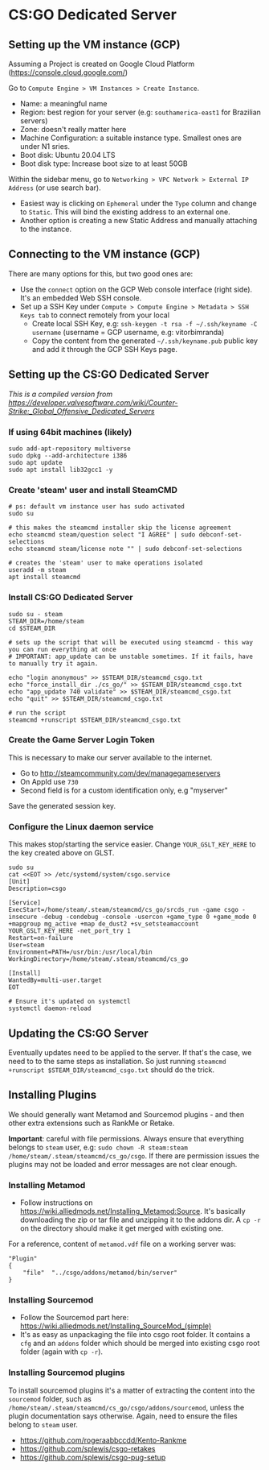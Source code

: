# CS:GO Dedicated Server

## Setting up the VM instance (GCP)

Assuming a Project is created on Google Cloud Platform (https://console.cloud.google.com/)

Go to `Compute Engine > VM Instances > Create Instance`.

* Name: a meaningful name
* Region: best region for your server (e.g: `southamerica-east1` for Brazilian servers)
* Zone: doesn't really matter here
* Machine Configuration: a suitable instance type. Smallest ones are under N1 sries.
* Boot disk: Ubuntu 20.04 LTS
* Boot disk type: Increase boot size to at least 50GB

Within the sidebar menu, go to `Networking > VPC Network > External IP Address` (or use search bar).

* Easiest way is clicking on `Ephemeral` under the `Type` column and change to `Static`. This will bind the existing address to an external one.
* Another option is creating a new Static Address and manually attaching to the instance.


## Connecting to the VM instance (GCP)

There are many options for this, but two good ones are:
* Use the `connect` option on the GCP Web console interface (right side). It's an embedded Web SSH console.
* Set up a SSH Key under `Compute > Compute Engine > Metadata > SSH Keys tab` to connect remotely from your local
    * Create local SSH Key, e.g: `ssh-keygen -t rsa -f ~/.ssh/keyname -C username` (username = GCP username, e.g: vitorbimranda)
    * Copy the content from the generated `~/.ssh/keyname.pub` public key and add it through the GCP SSH Keys page.


## Setting up the CS:GO Dedicated Server 

*This is a compiled version from https://developer.valvesoftware.com/wiki/Counter-Strike:_Global_Offensive_Dedicated_Servers*

### If using 64bit machines (likely)

```
sudo add-apt-repository multiverse
sudo dpkg --add-architecture i386
sudo apt update
sudo apt install lib32gcc1 -y
```

### Create 'steam' user and install SteamCMD

```
# ps: default vm instance user has sudo activated
sudo su

# this makes the steamcmd installer skip the license agreement
echo steamcmd steam/question select "I AGREE" | sudo debconf-set-selections
echo steamcmd steam/license note "" | sudo debconf-set-selections

# creates the 'steam' user to make operations isolated
useradd -m steam
apt install steamcmd
```

### Install CS:GO Dedicated Server


```
sudo su - steam
STEAM_DIR=/home/steam
cd $STEAM_DIR

# sets up the script that will be executed using steamcmd - this way you can run everything at once
# IMPORTANT: app_update can be unstable sometimes. If it fails, have to manually try it again.

echo "login anonymous" >> $STEAM_DIR/steamcmd_csgo.txt
echo "force_install_dir ./cs_go/" >> $STEAM_DIR/steamcmd_csgo.txt
echo "app_update 740 validate" >> $STEAM_DIR/steamcmd_csgo.txt
echo "quit" >> $STEAM_DIR/steamcmd_csgo.txt

# run the script
steamcmd +runscript $STEAM_DIR/steamcmd_csgo.txt

```

### Create the Game Server Login Token
This is necessary to make our server available to the internet. 

- Go to http://steamcommunity.com/dev/managegameservers
- On AppId use `730`
- Second field is for a custom identification only, e.g "myserver"

Save the generated session key.

### Configure the Linux daemon service

This makes stop/starting the service easier. Change `YOUR_GSLT_KEY_HERE` to the key created above on GLST.

```
sudo su
cat <<EOT >> /etc/systemd/system/csgo.service
[Unit]
Description=csgo

[Service]
ExecStart=/home/steam/.steam/steamcmd/cs_go/srcds_run -game csgo -insecure -debug -condebug -console -usercon +game_type 0 +game_mode 0 +mapgroup mg_active +map de_dust2 +sv_setsteamaccount YOUR_GSLT_KEY_HERE -net_port_try 1
Restart=on-failure
User=steam
Environment=PATH=/usr/bin:/usr/local/bin
WorkingDirectory=/home/steam/.steam/steamcmd/cs_go

[Install]
WantedBy=multi-user.target
EOT

# Ensure it's updated on systemctl
systemctl daemon-reload
```

## Updating the CS:GO Server

Eventually updates need to be applied to the server. If that's the case, we need to to the same steps as installation. So just running `steamcmd +runscript $STEAM_DIR/steamcmd_csgo.txt` should do the trick.

## Installing Plugins

We should generally want Metamod and Sourcemod plugins - and then other extra extensions such as RankMe or Retake.

**Important**: careful with file permissions. Always ensure that everything belongs to `steam` user, e.g: `sudo chown -R steam:steam /home/steam/.steam/steamcmd/cs_go/csgo`. If there are permission issues the plugins may not be loaded and error messages are not clear enough.

### Installing Metamod

* Follow instructions on https://wiki.alliedmods.net/Installing_Metamod:Source. It's basically downloading the zip or tar file and unzipping it to the addons dir. A `cp -r` on the directory should make it get merged with existing one. 

For a reference, content of `metamod.vdf` file on a working server was:

```
"Plugin"
{
	"file"	"../csgo/addons/metamod/bin/server"
}
```

### Installing Sourcemod

* Follow the Sourcemod part here: https://wiki.alliedmods.net/Installing_SourceMod_(simple)
* It's as easy as unpackaging the file into csgo root folder. It contains a `cfg` and an `addons` folder which should be merged into existing csgo root folder (again with `cp -r`). 

### Installing Sourcemod plugins

To install sourcemod plugins it's a matter of extracting the content into the `sourcemod` folder, such as `/home/steam/.steam/steamcmd/cs_go/csgo/addons/sourcemod`, unless the plugin documentation says otherwise. Again, need to ensure the files belong to `steam` user.

* https://github.com/rogeraabbccdd/Kento-Rankme
* https://github.com/splewis/csgo-retakes
* https://github.com/splewis/csgo-pug-setup
